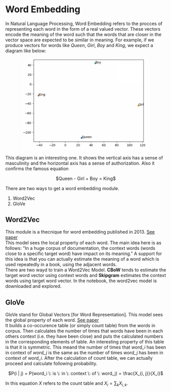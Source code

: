 <h1> Word Embedding</h1>

In Natural Language Processing, Word Embedding refers to the procces of representing each word in the form of a real valued vector. 
These vectors encode the meaning of the word such that the words that are closer in the vector space are expected to be similar in meaning. 
For example, if we produce vectors for words like <i>Queen</i>, <i>Girl</i>, <i>Boy</i> and <i>King</i>, we expect a diagram like below:
<br>
<p align="center">
<img src="https://github.com/aynzabdz/A-journey-to-NLP/blob/main/02.%20Word%20Embedding/Images/Visualizing_vectors.png"  width="400" />
</p>
This diagram is an interesting one. It shows the vertical axis has a sense of masculinity and the horizontal axis has a sense of authorization.
Also it confirms the famous equation
<p align="center"> $Queen - Girl + Boy = King$ </p>


There are two ways to get a word embedding module.
<ol>
  <li>Word2Vec</li>
  <li>GloVe</li>
</ol>

<h2>Word2Vec</h2>
This module is a thecnique for word embedding published in 2013. <a href="https://arxiv.org/abs/1301.3781">See paper</a>
<br>
This model sees the local property of each word. The main idea here is as follows: "In a huge corpus of documentation, the context words
(words close to a specific target word) have impact on its meaning." A support for this idea is that you can actually estimate the meaning of a word
which is used repeatedly in a book, using the adjacent words.
<br>
There are two wayd to train a Word2Vec Model. <b>CBoW</b> tends to estimate the target word vector using context words and <b>Skipgram</b> estimates the 
context words using target word vector. In the notebook, the word2vec model is downloaded and explored.

<h2>GloVe</h2>
GloVe stand for Global Vectors [for Word Representation]. This model sees the global property of each word. <a href="https://nlp.stanford.edu/pubs/glove.pdf">See paper</a>
<br>
It builds a co-occurence table (or simply count table) from the words in corpus. Then calculates the number
of times that words have been in each others context (i.e. they have been close) and puts the calculated numbers in the corresponding elements of table.
An interesting property of this table is that it is symmetric. This meand the number of times that <i>word_i</i> has been in context of <i>word_j</i> is 
the same as the number of times <i>word_j</i> has been in context of <i>word_i</i>. After the calculation of count table, we can actually proceed and
calculate following probability.
<p align="center"> $P(i | j) = P(word_i \: is \: in \: context \: of \: word_j) =  \frac{X_{i, j}}{X_i}$ </p>

In this equation $X$ refers to the count table and $X_i = \sum_k{X_{i, k}}$.
